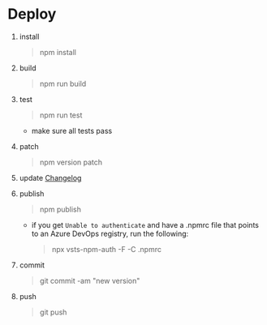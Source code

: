 # Deploy

1. install

    > npm install

1. build

    > npm run build

1. test

    > npm run test

    - make sure all tests pass

1. patch

    > npm version patch

1. update [Changelog](../CHANGELOG.md)

1. publish

    > npm publish

    - if you get `Unable to authenticate` and have a .npmrc file that points to an Azure DevOps registry, run the following:
        > npx vsts-npm-auth -F -C .npmrc

1. commit

    > git commit -am "new version"

1. push
    > git push
